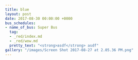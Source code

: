 ```yaml
---
title: blue
layout: post
date: 2017-08-30 00:00:00 +0000
bus_schedules:
- name_of_bus: Super Bus
  tag:
  - _red/index.md
  - _red/wow.md
  pretty_text: "<strong>asdf</strong> asdf"
gallery: "/images/Screen Shot 2017-08-27 at 2.05.36 PM.png"
---
```

